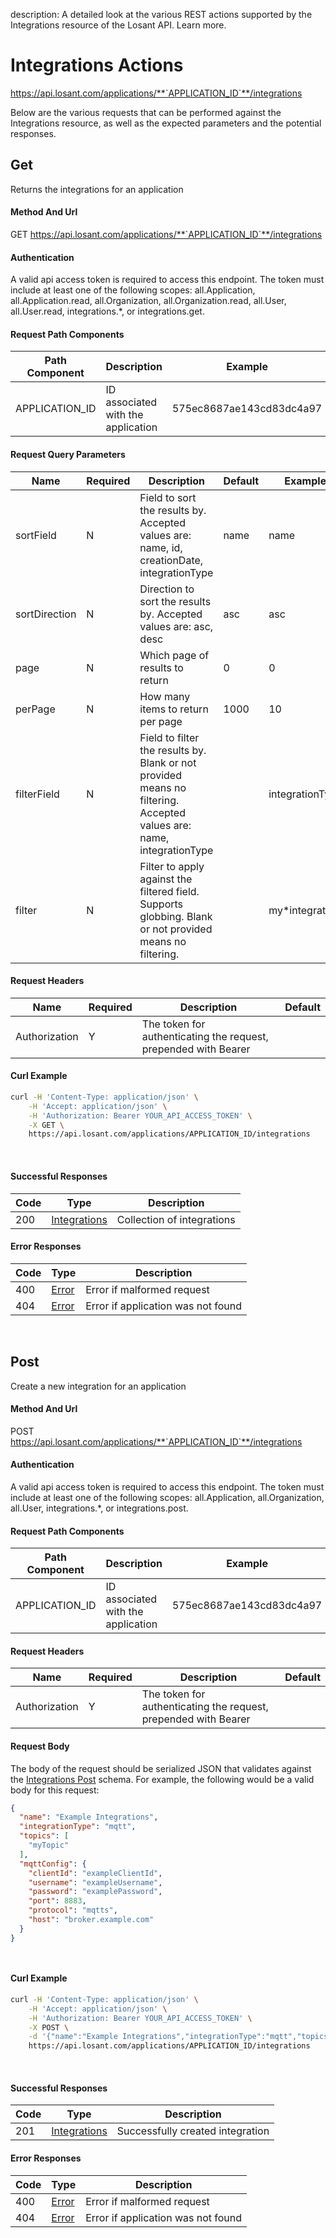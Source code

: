 description: A detailed look at the various REST actions supported by the Integrations resource of the Losant API. Learn more.

# Integrations Actions

https://api.losant.com/applications/**`APPLICATION_ID`**/integrations

Below are the various requests that can be performed against the
Integrations resource, as well as the expected
parameters and the potential responses.

## Get

Returns the integrations for an application

#### Method And Url

GET https://api.losant.com/applications/**`APPLICATION_ID`**/integrations

#### Authentication
A valid api access token is required to access this endpoint. The token must
include at least one of the following scopes:
all.Application, all.Application.read, all.Organization, all.Organization.read, all.User, all.User.read, integrations.*, or integrations.get.

#### Request Path Components

| Path Component | Description | Example |
| -------------- | ----------- | ------- |
| APPLICATION_ID | ID associated with the application | 575ec8687ae143cd83dc4a97 |

#### Request Query Parameters

| Name | Required | Description | Default | Example |
| ---- | -------- | ----------- | ------- | ------- |
| sortField | N | Field to sort the results by. Accepted values are: name, id, creationDate, integrationType | name | name |
| sortDirection | N | Direction to sort the results by. Accepted values are: asc, desc | asc | asc |
| page | N | Which page of results to return | 0 | 0 |
| perPage | N | How many items to return per page | 1000 | 10 |
| filterField | N | Field to filter the results by. Blank or not provided means no filtering. Accepted values are: name, integrationType |  | integrationType |
| filter | N | Filter to apply against the filtered field. Supports globbing. Blank or not provided means no filtering. |  | my*integration |

#### Request Headers

| Name | Required | Description | Default |
| ---- | -------- | ----------- | ------- |
| Authorization | Y | The token for authenticating the request, prepended with Bearer | |

#### Curl Example

```bash
curl -H 'Content-Type: application/json' \
    -H 'Accept: application/json' \
    -H 'Authorization: Bearer YOUR_API_ACCESS_TOKEN' \
    -X GET \
    https://api.losant.com/applications/APPLICATION_ID/integrations
```
<br/>

#### Successful Responses

| Code | Type | Description |
| ---- | ---- | ----------- |
| 200 | [Integrations](schemas.md#integrations) | Collection of integrations |

#### Error Responses

| Code | Type | Description |
| ---- | ---- | ----------- |
| 400 | [Error](schemas.md#error) | Error if malformed request |
| 404 | [Error](schemas.md#error) | Error if application was not found |

<br/>

## Post

Create a new integration for an application

#### Method And Url

POST https://api.losant.com/applications/**`APPLICATION_ID`**/integrations

#### Authentication
A valid api access token is required to access this endpoint. The token must
include at least one of the following scopes:
all.Application, all.Organization, all.User, integrations.*, or integrations.post.

#### Request Path Components

| Path Component | Description | Example |
| -------------- | ----------- | ------- |
| APPLICATION_ID | ID associated with the application | 575ec8687ae143cd83dc4a97 |

#### Request Headers

| Name | Required | Description | Default |
| ---- | -------- | ----------- | ------- |
| Authorization | Y | The token for authenticating the request, prepended with Bearer | |

#### Request Body

The body of the request should be serialized JSON that validates against
the [Integrations Post](schemas.md#integrations-post) schema. For example, the following would be a
valid body for this request:

```json
{
  "name": "Example Integrations",
  "integrationType": "mqtt",
  "topics": [
    "myTopic"
  ],
  "mqttConfig": {
    "clientId": "exampleClientId",
    "username": "exampleUsername",
    "password": "examplePassword",
    "port": 8883,
    "protocol": "mqtts",
    "host": "broker.example.com"
  }
}
```
<small><br/></small>

#### Curl Example

```bash
curl -H 'Content-Type: application/json' \
    -H 'Accept: application/json' \
    -H 'Authorization: Bearer YOUR_API_ACCESS_TOKEN' \
    -X POST \
    -d '{"name":"Example Integrations","integrationType":"mqtt","topics":["myTopic"],"mqttConfig":{"clientId":"exampleClientId","username":"exampleUsername","password":"examplePassword","port":8883,"protocol":"mqtts","host":"broker.example.com"}}' \
    https://api.losant.com/applications/APPLICATION_ID/integrations
```
<br/>

#### Successful Responses

| Code | Type | Description |
| ---- | ---- | ----------- |
| 201 | [Integrations](schemas.md#integrations) | Successfully created integration |

#### Error Responses

| Code | Type | Description |
| ---- | ---- | ----------- |
| 400 | [Error](schemas.md#error) | Error if malformed request |
| 404 | [Error](schemas.md#error) | Error if application was not found |

<br/>

